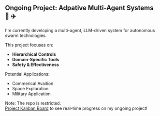<!--
**lavrut/lavrut** is a ✨ _special_ ✨ repository because its `README.md` (this file) appears on your GitHub profile.

Here are some ideas to get you started:

- 🔭 I’m currently working on ...
- 🌱 I’m currently learning ...
- 👯 I’m looking to collaborate on ...
- 🤔 I’m looking for help with ...
- 💬 Ask me about ...
- 📫 How to reach me: ...
- 😄 Pronouns: ...
- ⚡ Fun fact: ...

[Learn more about the project on GitHub →](https://github.com/johndoe/multi-agent-drone-avionics)
-->

## Ongoing Project: Adpative Multi-Agent Systems :rocket: :airplane:
I'm currently developing a multi-agent, LLM-driven system for autonomous swarm technologies. 

This project focuses on:
- **Hierarchical Controls**
- **Domain-Specific Tools**
- **Safety & Effectiveness**

Potential Applications: 
- Commerical Avaition
- Space Exploration
- Military Application

Note: The repo is restricted.<br>
[Project Kanban Board](https://github.com/users/lavrut/projects/6) to see real-time progress on my ongoing project!
